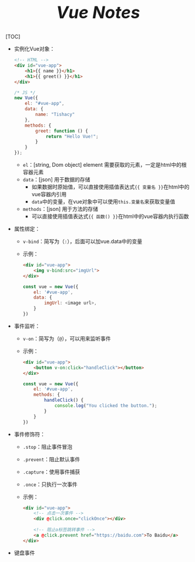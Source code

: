<h1 style="font-size:45px; font-style: italic; text-align: center;">Vue Notes</h1>

[TOC]

-   实例化Vue对象：

    ```html
    <!-- HTML -->
    <div id="vue-app">
        <h1>{{ name }}</h1>
        <h1>{{ greet() }}</h1>
    </div>
    ```

    ```js
    /* JS */
    new Vue({
        el: "#vue-app",
        data: {
            name: "Tishacy"
        },
        methods: {
            greet: function () {
                return "Hello Vue!";
            }
        }
    });
    ```

    -   `el`：[string, Dom object] element 需要获取的元素，一定是html中的根容器元素
    -   `data`：[json] 用于数据的存储
        -   如果数据时原始值，可以直接使用插值表达式`{{ 变量名 }}`在html中的vue容器内引用
        -   `data`中的变量，在vue对象中可以使用`this.变量名`来获取变量值
    -   `methods`：[json] 用于方法的存储
        -   可以直接使用插值表达式`{{ 函数() }}`在html中的vue容器内执行函数

-   属性绑定：

    -   `v-bind`：简写为（`:`），后面可以加vue.data中的变量

    -   示例：

        ```html
        <div id="vue-app">
            <img v-bind:src="imgUrl">
        </div>
        ```

        ```js
        const vue = new Vue({
            el: '#vue-app',
            data: {
                imgUrl: <image url>,
            }
        })
        ```

-   事件监听：

    -   `v-on`：简写为（`@`），可以用来监听事件

    -   示例：

        ```html
        <div id="vue-app">
            <button v-on:click="handleClick"></button>
        </div>
        ```

        ```js
        const vue = new Vue({
            el: '#vue-app',
            methods: {
                handleClick() {
                    console.log("You clicked the button.");
                }
            }
        })
        ```

-   事件修饰符：

    -   `.stop`：阻止事件冒泡

    -   `.prevent`：阻止默认事件

    -   `.capture`：使用事件捕获

    -   `.once`：只执行一次事件

    -   示例：

        ```html
        <div id="vue-app">
            <!-- 点击一次事件 -->
            <div @click.once="clickOnce"></div>
            
            <!-- 阻止a标签跳转事件 -->
            <a @click.prevent href="https://baidu.com">To Baidu</a>
        </div>
        ```

-   键盘事件